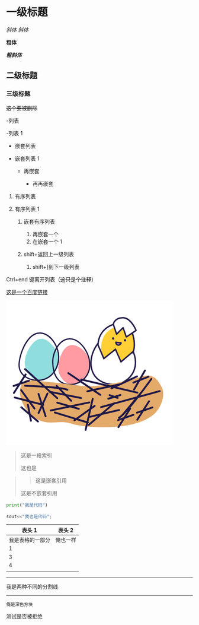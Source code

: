 # 一级标题

_斜体_ _斜体_

**粗体**

**_粗斜体_**

## 二级标题

### 三级标题

~~这个要被删除~~

-列表

-列表 1

- 嵌套列表

- 嵌套列表 1

  - 再嵌套

    - 再再嵌套

1. 有序列表

2. 有序列表 1

   1. 嵌套有序列表

      1. 再嵌套一个
      2. 在嵌套一个 1

   2. shift+返回上一级列表

      1. shift+]到下一级列表

Ctrl+end 键离开列表（~~这只是个注释~~）

[这是一个百度链接](https://baidu.com)

![这是一张图片](/QQ20250403-221227.png)

> 这是一段索引
>
> 这也是

> > 这是嵌套引用
>
> 这是不嵌套引用

```python
print("我是代码")
```

```c++
sout<<"我也是代码";
```

| 表头 1           | 表头 2   |
| ---------------- | -------- |
| 我是表格的一部分 | 俺也一样 |
| 1                |          |
| 3                |          |
| 4                |          |
|                  |          |

---

我是两种不同的分割线

---

`俺是深色方块`

测试是否被拒绝
